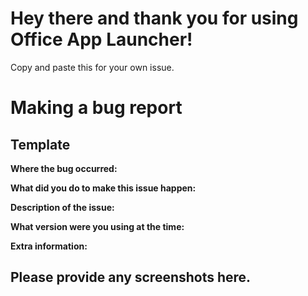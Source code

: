 # Hey there and thank you for using Office App Launcher!
Copy and paste this for your own issue.
# Making a bug report
## Template
**Where the bug occurred:**

**What did you do to make this issue happen:**

**Description of the issue:**

**What version were you using at the time:**

**Extra information:**
## Please provide any screenshots here. 
